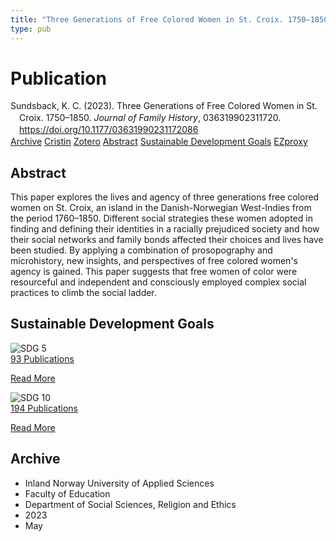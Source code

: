 ```yaml
---
title: "Three Generations of Free Colored Women in St. Croix. 1750–1850"
type: pub
---
```

<h1>Publication</h1>
<article id="csl-bib-container-87LI9IIR" class="csl-bib-container">
  <div class="csl-bib-body" style="line-height: 1.35; padding-left: 1em; text-indent:-1em;">
  <div class="csl-entry">Sundsback, K. C. (2023). Three Generations of Free Colored Women in St. Croix. 1750&#x2013;1850. <i>Journal of Family History</i>, 036319902311720. <a href="https://doi.org/10.1177/03631990231172086">https://doi.org/10.1177/03631990231172086</a></div>
</div>
  <div class="csl-bib-buttons">
    <a href="#taxonomy-article-87LI9IIR" class="csl-bib-button">Archive</a>
    <a href="https://app.cristin.no/results/show.jsf?id=2148920" alt="Cristin URL" class="csl-bib-button">Cristin</a>
    <a href="http://zotero.org/groups/5022929/items/87LI9IIR" alt="Zotero URL" class="csl-bib-button">Zotero</a>
    <a href="#abstract-article-87LI9IIR" class="csl-bib-button">Abstract</a>
    <a href="#sdg-article-87LI9IIR" class="csl-bib-button">Sustainable Development Goals</a>
    <a href="http://ezproxy.inn.no/login?url=https://doi.org/10.1177/03631990231172086" class="csl-bib-button">EZproxy</a>
  </div>
  <div id="csl-bib-meta-container-87LI9IIR"></div>
</article>
<div id="csl-bib-meta-87LI9IIR" class="csl-bib-meta">
  <article id="abstract-article-87LI9IIR" class="abstract-article">
    <h1>Abstract</h1>
    This paper explores the lives and agency of three generations free colored women on St. Croix, an island in the Danish-Norwegian West-Indies from the period 1760–1850. Different social strategies these women adopted in finding and defining their identities in a racially prejudiced society and how their social networks and family bonds affected their choices and lives have been studied. By applying a combination of prosopography and microhistory, new insights, and perspectives of free colored women's agency is gained. This paper suggests that free women of color were resourceful and independent and consciously employed complex social practices to climb the social ladder.
  </article>
  <article id="sdg-article-87LI9IIR" class="sdg-article">
    <h1>Sustainable Development Goals</h1>
    <div class="sdg-container"><div id="sdg5" class="sdg">
<img src="{{< params subfolder >}}images/sdg/sdg05_en.png" class="image" alt="SDG 5">
<div class="sdg-overlay">
<a href="{{< params subfolder >}}en/archive/?sdg=5#archive" class="sdg-publication-count"><span>93</span> Publications</a>
<p><a href="https://sdgs.un.org/goals/goal5" class="sdg-read-more">Read More</a></p>
</div>
</div> <div id="sdg10" class="sdg">
<img src="{{< params subfolder >}}images/sdg/sdg10_en.png" class="image" alt="SDG 10">
<div class="sdg-overlay">
<a href="{{< params subfolder >}}en/archive/?sdg=10#archive" class="sdg-publication-count"><span>194</span> Publications</a>
<p><a href="https://sdgs.un.org/goals/goal10" class="sdg-read-more">Read More</a></p>
</div>
</div></div>
  </article>
  <article id="taxonomy-article-87LI9IIR" class="taxonomy-article">
    <h1>Archive</h1>
    <ul>
      <li>Inland Norway University of Applied Sciences</li>
      <li>Faculty of Education</li>
      <li>Department of Social Sciences, Religion and Ethics</li>
      <li>2023</li>
      <li>May</li>
    </ul>
  </article>
</div>
